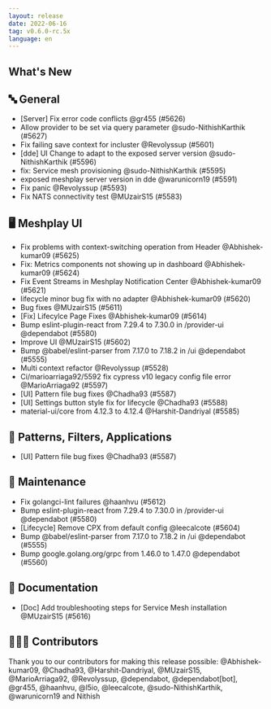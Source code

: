 ```yaml
---
layout: release
date: 2022-06-16
tag: v0.6.0-rc.5x
language: en
---
```


## What's New
## 🔤 General
- [Server] Fix error code conflicts @gr455 (#5626)
- Allow provider to be set via query parameter @sudo-NithishKarthik (#5627)
- Fix failing save context for incluster @Revolyssup (#5601)
- [dde] UI Change to adapt to the exposed server version @sudo-NithishKarthik (#5596)
- fix: Service mesh provisioning @sudo-NithishKarthik (#5595)
- exposed meshplay server version in dde @warunicorn19 (#5591)
- Fix panic @Revolyssup (#5593)
- Fix NATS connectivity test @MUzairS15 (#5583)

## 🖥 Meshplay UI

- Fix problems with context-switching operation from Header @Abhishek-kumar09 (#5625)
- Fix: Metrics components not showing up in dashboard @Abhishek-kumar09 (#5624)
- Fix Event Streams in Meshplay Notification Center @Abhishek-kumar09 (#5621)
- lifecycle minor bug fix with no adapter @Abhishek-kumar09 (#5620)
- Bug fixes @MUzairS15 (#5611)
- [Fix] Lifecylce Page Fixes @Abhishek-kumar09 (#5614)
- Bump eslint-plugin-react from 7.29.4 to 7.30.0 in /provider-ui @dependabot (#5580)
- Improve UI @MUzairS15 (#5602)
- Bump @babel/eslint-parser from 7.17.0 to 7.18.2 in /ui @dependabot (#5555)
- Multi context refactor @Revolyssup (#5528)
- Ci/marioarriaga92/5592 fix cypress v10 legacy config file error @MarioArriaga92 (#5597)
- [UI] Pattern file bug fixes @Chadha93 (#5587)
- [UI] Settings button style fix for lifecycle @Chadha93 (#5588)
- material-ui/core from 4.12.3 to 4.12.4 @Harshit-Dandriyal (#5585)

## 🔋 Patterns, Filters, Applications

- [UI] Pattern file bug fixes @Chadha93 (#5587)

## 🧰 Maintenance

- Fix golangci-lint failures @haanhvu (#5612)
- Bump eslint-plugin-react from 7.29.4 to 7.30.0 in /provider-ui @dependabot (#5580)
- [Lifecycle] Remove CPX from default config @leecalcote (#5604)
- Bump @babel/eslint-parser from 7.17.0 to 7.18.2 in /ui @dependabot (#5555)
- Bump google.golang.org/grpc from 1.46.0 to 1.47.0 @dependabot (#5560)

## 📖 Documentation

- [Doc] Add troubleshooting steps for Service Mesh installation @MUzairS15 (#5616)

## 👨🏽‍💻 Contributors

Thank you to our contributors for making this release possible:
@Abhishek-kumar09, @Chadha93, @Harshit-Dandriyal, @MUzairS15, @MarioArriaga92, @Revolyssup, @dependabot, @dependabot[bot], @gr455, @haanhvu, @l5io, @leecalcote, @sudo-NithishKarthik, @warunicorn19 and Nithish
